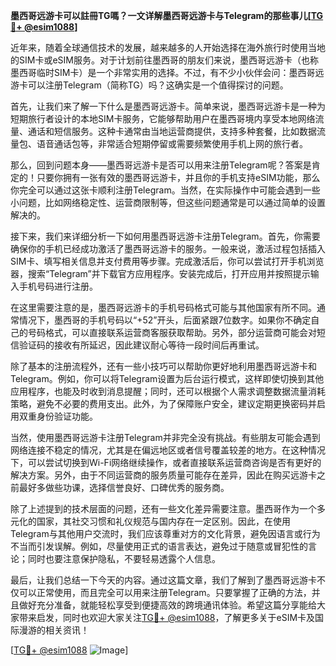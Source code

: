 **墨西哥远游卡可以註冊TG嗎？一文详解墨西哥远游卡与Telegram的那些事儿[[TG💪+ @esim1088](https://t.me/s/esim1088)]**

近年来，随着全球通信技术的发展，越来越多的人开始选择在海外旅行时使用当地的SIM卡或eSIM服务。对于计划前往墨西哥的朋友们来说，墨西哥远游卡（也称墨西哥临时SIM卡）是一个非常实用的选择。不过，有不少小伙伴会问：墨西哥远游卡可以注册Telegram（简称TG）吗？这确实是一个值得探讨的问题。

首先，让我们来了解一下什么是墨西哥远游卡。简单来说，墨西哥远游卡是一种为短期旅行者设计的本地SIM卡服务，它能够帮助用户在墨西哥境内享受本地网络流量、通话和短信服务。这种卡通常由当地运营商提供，支持多种套餐，比如数据流量包、语音通话包等，非常适合短期停留或需要频繁使用手机上网的旅行者。

那么，回到问题本身——墨西哥远游卡是否可以用来注册Telegram呢？答案是肯定的！只要你拥有一张有效的墨西哥远游卡，并且你的手机支持eSIM功能，那么你完全可以通过这张卡顺利注册Telegram。当然，在实际操作中可能会遇到一些小问题，比如网络稳定性、运营商限制等，但这些问题通常是可以通过简单的设置解决的。

接下来，我们来详细分析一下如何用墨西哥远游卡注册Telegram。首先，你需要确保你的手机已经成功激活了墨西哥远游卡的服务。一般来说，激活过程包括插入SIM卡、填写相关信息并支付费用等步骤。完成激活后，你可以尝试打开手机浏览器，搜索“Telegram”并下载官方应用程序。安装完成后，打开应用并按照提示输入手机号码进行注册。

在这里需要注意的是，墨西哥远游卡的手机号码格式可能与其他国家有所不同。通常情况下，墨西哥的手机号码以“+52”开头，后面紧跟7位数字。如果你不确定自己的号码格式，可以直接联系运营商客服获取帮助。另外，部分运营商可能会对短信验证码的接收有所延迟，因此建议耐心等待一段时间后再重试。

除了基本的注册流程外，还有一些小技巧可以帮助你更好地利用墨西哥远游卡和Telegram。例如，你可以将Telegram设置为后台运行模式，这样即使切换到其他应用程序，也能及时收到消息提醒；同时，还可以根据个人需求调整数据流量消耗策略，避免不必要的费用支出。此外，为了保障账户安全，建议定期更换密码并启用双重身份验证功能。

当然，使用墨西哥远游卡注册Telegram并非完全没有挑战。有些朋友可能会遇到网络连接不稳定的情况，尤其是在偏远地区或者信号覆盖较差的地方。在这种情况下，可以尝试切换到Wi-Fi网络继续操作，或者直接联系运营商咨询是否有更好的解决方案。另外，由于不同运营商的服务质量可能存在差异，因此在购买远游卡之前最好多做些功课，选择信誉良好、口碑优秀的服务商。

除了上述提到的技术层面的问题，还有一些文化差异需要注意。墨西哥作为一个多元化的国家，其社交习惯和礼仪规范与国内存在一定区别。因此，在使用Telegram与其他用户交流时，我们应该尊重对方的文化背景，避免因语言或行为不当而引发误解。例如，尽量使用正式的语言表达，避免过于随意或冒犯性的言论；同时也要注意保护隐私，不要轻易透露个人信息。

最后，让我们总结一下今天的内容。通过这篇文章，我们了解到了墨西哥远游卡不仅可以正常使用，而且完全可以用来注册Telegram。只要掌握了正确的方法，并且做好充分准备，就能轻松享受到便捷高效的跨境通讯体验。希望这篇分享能给大家带来启发，同时也欢迎大家关注[TG💪+ @esim1088](https://t.me/s/esim1088)，了解更多关于eSIM卡及国际漫游的相关资讯！

[[TG💪+ @esim1088](https://t.me/s/esim1088) ![Image](https://i.postimg.cc/4NQfJmqS/Snipaste-2025-05-13-00-14-12.png)]